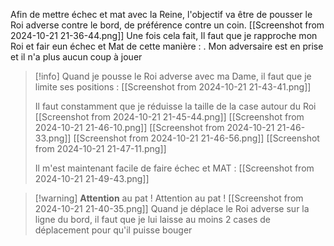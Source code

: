 Afin de mettre échec et mat avec la Reine, l'objectif va être de pousser le Roi adverse contre le bord, de préférence contre un coin. [[Screenshot from 2024-10-21 21-36-44.png]]
Une fois cela fait, Il faut que je rapproche mon Roi et fair eun échec et Mat de cette manière : . Mon adversaire est en prise et il n'a plus aucun coup à jouer



>[!info]
>Quand je pousse le Roi adverse avec ma Dame, il faut que je limite ses positions :
>[[Screenshot from 2024-10-21 21-43-41.png]]
>
>Il faut constamment que je réduisse la taille de la case autour du Roi
>[[Screenshot from 2024-10-21 21-45-44.png]]
>[[Screenshot from 2024-10-21 21-46-10.png]]
>[[Screenshot from 2024-10-21 21-46-33.png]]
>[[Screenshot from 2024-10-21 21-46-56.png]]
>[[Screenshot from 2024-10-21 21-47-11.png]]
>
>Il m'est maintenant facile de faire échec et MAT :
>[[Screenshot from 2024-10-21 21-49-43.png]]

>[!warning] **Attention** au pat !
>Attention au pat !
>[[Screenshot from 2024-10-21 21-40-35.png]]
>Quand je déplace le Roi adverse sur la ligne du bord, il faut que je lui laisse au moins 2 cases de déplacement pour qu'il puisse bouger

